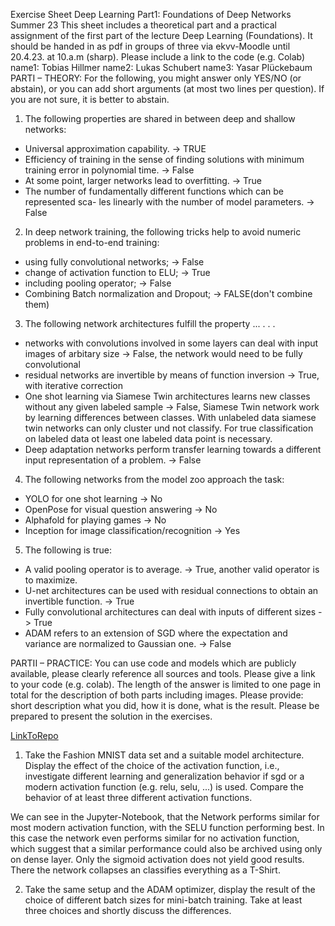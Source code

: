 
Exercise Sheet Deep Learning
Part1: Foundations of Deep Networks
Summer 23
This sheet includes a theoretical part and a practical assignment of the first part of the
lecture Deep Learning (Foundations). It should be handed in as pdf in groups of three via
ekvv-Moodle until 20.4.23. at 10.a.m (sharp). Please include a link to the code (e.g. Colab)
name1: Tobias Hillmer
name2: Lukas Schubert
name3: Yasar Plückebaum
PARTI – THEORY: For the following, you might answer only YES/NO (or abstain),
or you can add short arguments (at most two lines per question). If you are not sure, it is
better to abstain.
1. The following properties are shared in between deep and shallow networks:
- Universal approximation capability. -> TRUE
- Efficiency of training in the sense of finding solutions with minimum training
error in polynomial time. -> False
- At some point, larger networks lead to overfitting. -> True
- The number of fundamentally different functions which can be represented sca-
les linearly with the number of model parameters. -> False


2. In deep network training, the following tricks help to avoid numeric problems in
end-to-end training:
- using fully convolutional networks; -> False
- change of activation function to ELU; -> True
- including pooling operator; -> False
- Combining Batch normalization and Dropout; -> FALSE(don't combine them)



3. The following network architectures fulfill the property ... . . .
- networks with convolutions involved in some layers can deal with input images
of arbitary size -> False, the network would need to be fully convolutional
- residual networks are invertible by means of function inversion -> True, with iterative correction
- One shot learning via Siamese Twin architectures learns new classes without
any given labeled sample -> False, Siamese Twin network work by learning differences between classes. With unlabeled data siamese twin networks can only cluster und not classify. For true classification on labeled data ot least one labeled data point is necessary.
- Deep adaptation networks perform transfer learning towards a different input
representation of a problem. -> False


4. The following networks from the model zoo approach the task:
- YOLO for one shot learning -> No
- OpenPose for visual question answering -> No
- Alphafold for playing games -> No
- Inception for image classification/recognition -> Yes


5. The following is true:
- A valid pooling operator is to average. -> True, another valid operator is to maximize.
- U-net architectures can be used with residual connections to obtain an invertible
function. -> True
- Fully convolutional architectures can deal with inputs of different sizes -> True
- ADAM refers to an extension of SGD where the expectation and variance are
normalized to Gaussian one. -> False


PARTII – PRACTICE: You can use code and models which are publicly available,
please clearly reference all sources and tools. Please give a link to your code (e.g. colab).
The length of the answer is limited to one page in total for the description of both parts
including images. Please provide: short description what you did, how it is done, what is
the result. Please be prepared to present the solution in the exercises.

[LinkToRepo](https://github.com/tobiashillmer/DeepLearningCourse2023/blob/main/Exercises/1_foundations/deep_learning_1_practical.ipynb)

1. Take the Fashion MNIST data set and a suitable model architecture. Display the
effect of the choice of the activation function, i.e., investigate different learning and
generalization behavior if sgd or a modern activation function (e.g. relu, selu, ...) is
used. Compare the behavior of at least three different activation functions.

We can see in the Jupyter-Notebook, that the Network performs similar for most modern activation function, with the SELU function performing best. In this case the network even performs similar for no activation function, which suggest that a similar performance could also be archived using only on dense layer. Only the sigmoid activation does not yield good results. There the network collapses an classifies everything as a T-Shirt.


2. Take the same setup and the ADAM optimizer, display the result of the choice of
different batch sizes for mini-batch training. Take at least three choices and shortly
discuss the differences.




